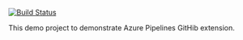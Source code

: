 [![Build Status](https://azuredevopspro.visualstudio.com/githubpipelinedemo/_apis/build/status/ashishrajsrivastava.azuredevopsdemo)](https://azuredevopspro.visualstudio.com/githubpipelinedemo/_build/latest?definitionId=7)

This demo project to demonstrate Azure Pipelines GitHib extension.
